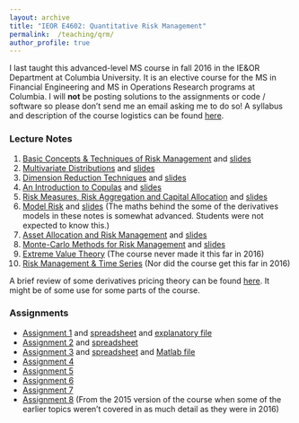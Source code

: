 ```yaml
---
layout: archive
title: "IEOR E4602: Quantitative Risk Management"
permalink:  /teaching/qrm/
author_profile: true
---
```


I last taught this advanced-level MS course in fall 2016 in the IE&OR Department at Columbia University. It is an elective course for the MS in Financial Engineering and MS in Operations Research programs at Columbia. I will **not** be posting solutions to the assignments or code / software so please don’t send me an email asking me to do so! A syllabus and description of the course logistics can be found [here](https://martin-haugh.github.io/files/QRM/QRM_logistics2016.pdf).

### Lecture Notes

1. [Basic Concepts & Techniques of Risk Management](https://martin-haugh.github.io/files/QRM/) and [slides](https://martin-haugh.github.io/files/QRM/)
2. [Multivariate Distributions](https://martin-haugh.github.io/files/QRM/) and [slides](https://martin-haugh.github.io/files/QRM/)
3. [Dimension Reduction Techniques](https://martin-haugh.github.io/files/QRM/) and [slides](https://martin-haugh.github.io/files/QRM/)
4. [An Introduction to Copulas](https://martin-haugh.github.io/files/QRM/) and [slides](https://martin-haugh.github.io/files/QRM/)
5. [Risk Measures, Risk Aggregation and Capital Allocation](https://martin-haugh.github.io/files/QRM/) and [slides](https://martin-haugh.github.io/files/QRM/)
6. [Model Risk](https://martin-haugh.github.io/files/QRM/) and [slides](https://martin-haugh.github.io/files/QRM/) (The maths behind the some of the derivatives models in these notes is somewhat advanced. Students were not expected to know this.)
7. [Asset Allocation and Risk Management](https://martin-haugh.github.io/files/QRM/) and [slides](https://martin-haugh.github.io/files/QRM/)
8. [Monte-Carlo Methods for Risk Management](https://martin-haugh.github.io/files/QRM/) and [slides](https://martin-haugh.github.io/files/QRM/)
9. [Extreme Value Theory](https://martin-haugh.github.io/files/QRM/) (The course never made it this far in 2016)
10. [Risk Management & Time Series](https://martin-haugh.github.io/files/QRM/) (Nor did the course get this far in 2016)

A brief review of some derivatives pricing theory can be found [here](https://martin-haugh.github.io/files/QRM/). It might be of some use for some parts of the course.

### Assignments

* [Assignment 1](https://martin-haugh.github.io/files/QRM/) and [spreadsheet](https://martin-haugh.github.io/files/QRM/) and [explanatory file](https://martin-haugh.github.io/files/QRM/)
* [Assignment 2](https://martin-haugh.github.io/files/QRM/) and [spreadsheet](https://martin-haugh.github.io/files/QRM/)
* [Assignment 3](https://martin-haugh.github.io/files/QRM/) and [spreadsheet](https://martin-haugh.github.io/files/QRM/) and [Matlab file](https://martin-haugh.github.io/files/QRM/)
* [Assignment 4](https://martin-haugh.github.io/files/QRM/)
* [Assignment 5](https://martin-haugh.github.io/files/QRM/)
* [Assignment 6](https://martin-haugh.github.io/files/QRM/)
* [Assignment 7](https://martin-haugh.github.io/files/QRM/)
* [Assignment 8](https://martin-haugh.github.io/files/QRM/) (From the 2015 version of the course when some of the earlier topics weren’t covered in as much detail as they were in 2016)
